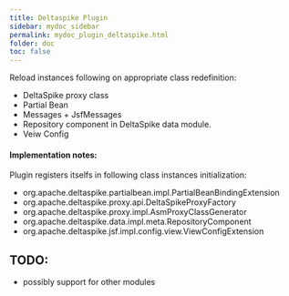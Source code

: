 ```yaml
---
title: Deltaspike Plugin
sidebar: mydoc_sidebar
permalink: mydoc_plugin_deltaspike.html
folder: doc
toc: false
---
```

Reload instances following on appropriate class redefinition:
* DeltaSpike proxy class
* Partial Bean
* Messages + JsfMessages
* Repository component in DeltaSpike data module.
* Veiw Config

#### Implementation notes:
Plugin registers itselfs in following class instances initialization:
* org.apache.deltaspike.partialbean.impl.PartialBeanBindingExtension
* org.apache.deltaspike.proxy.api.DeltaSpikeProxyFactory
* org.apache.deltaspike.proxy.impl.AsmProxyClassGenerator
* org.apache.deltaspike.data.impl.meta.RepositoryComponent
* org.apache.deltaspike.jsf.impl.config.view.ViewConfigExtension

## TODO:
* possibly support for other modules
